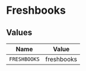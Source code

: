 # Freshbooks


## Values

| Name         | Value        |
| ------------ | ------------ |
| `FRESHBOOKS` | freshbooks   |